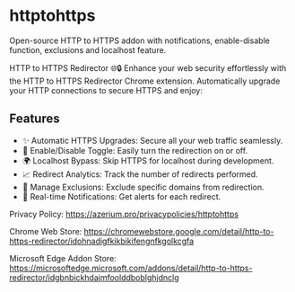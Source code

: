 # httptohttps
Open-source HTTP to HTTPS addon with notifications, enable-disable function, exclusions and localhost feature.

HTTP to HTTPS Redirector 🌐🔒
Enhance your web security effortlessly with the HTTP to HTTPS Redirector Chrome extension. Automatically upgrade your HTTP connections to secure HTTPS and enjoy:

## Features
- ✨ Automatic HTTPS Upgrades: Secure all your web traffic seamlessly.
- 🔄 Enable/Disable Toggle: Easily turn the redirection on or off.
- 🌍 Localhost Bypass: Skip HTTPS for localhost during development.
- 📈 Redirect Analytics: Track the number of redirects performed.
- 🚫 Manage Exclusions: Exclude specific domains from redirection.
- 🔔 Real-time Notifications: Get alerts for each redirect.

Privacy Policy: 
https://azerium.pro/privacypolicies/httptohttps

Chrome Web Store:
https://chromewebstore.google.com/detail/http-to-https-redirector/idohnadigfkikbikifengnfkgolkcgfa

Microsoft Edge Addon Store: 
https://microsoftedge.microsoft.com/addons/detail/http-to-https-redirector/idgbnbickhdajmfoolddboblghjdnclg
